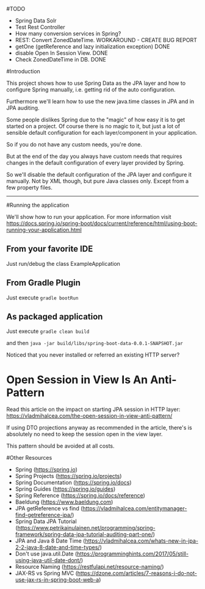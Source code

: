 
#TODO

- Spring Data Solr
- Test Rest Controller
- How many conversion services in Spring?
- REST: Convert ZonedDateTime. WORKAROUND - CREATE BUG REPORT
- getOne (getReference and lazy initialization exception) DONE
- disable Open In Session View. DONE
- Check ZonedDateTime in DB. DONE

#Introduction

This project shows how to use Spring Data as the JPA layer and how to configure Spring manually, i.e. getting rid of the auto configuration.

Furthermore we'll learn how to use the new java.time classes in JPA and in JPA auditing.

Some people dislikes Spring due to the "magic" of how easy it is to get started on a project.
Of course there is no magic to it, but just a lot of sensible default configuration for each layer/component in your application.

So if you do not have any custom needs, you're done.

But at the end of the day you always have custom needs that requires changes in the default configuration of every layer provided by Spring.

So we'll disable the default configuration of the JPA layer and configure it manually.
Not by XML though, but pure Java classes only. Except from a few property files.


-----


#Running the application

We'll show how to run your application.
For more information visit https://docs.spring.io/spring-boot/docs/current/reference/html/using-boot-running-your-application.html

## From your favorite IDE

Just run/debug the class ExampleApplication


## From Gradle Plugin

Just execute `gradle bootRun`

## As packaged application

Just execute `gradle clean build`

and then `java -jar build/libs/spring-boot-data-0.0.1-SNAPSHOT.jar`

Noticed that you never installed or referred an existing HTTP server?

# Open Session in View Is An Anti-Pattern

Read this article on the impact on starting JPA session in HTTP layer:
https://vladmihalcea.com/the-open-session-in-view-anti-pattern/

If using DTO projections anyway as recommended in the article, there's is absolutely no need to keep the session open in the view layer.

This pattern should be avoided at all costs.

#Other Resources

- Spring (https://spring.io)
- Spring Projects (https://spring.io/projects)
- Spring Documentation (https://spring.io/docs)
- Spring Guides (https://spring.io/guides)
- Spring Reference (https://spring.io/docs/reference)
- Baeldung (https://www.baeldung.com)
- JPA getReference vs find (https://vladmihalcea.com/entitymanager-find-getreference-jpa/)
- Spring Data JPA Tutorial (https://www.petrikainulainen.net/programming/spring-framework/spring-data-jpa-tutorial-auditing-part-one/)
- JPA and Java 8 Date Time (https://vladmihalcea.com/whats-new-in-jpa-2-2-java-8-date-and-time-types/)
- Don't use java.util.Date (https://programminghints.com/2017/05/still-using-java-util-date-dont/)
- Resource Naming (https://restfulapi.net/resource-naming/)
- JAX-RS vs Spring MVC (https://dzone.com/articles/7-reasons-i-do-not-use-jax-rs-in-spring-boot-web-a)